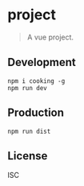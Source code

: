 # project
> A vue project.

## Development

```shell
npm i cooking -g
npm run dev
```

## Production
```
npm run dist
```

## License
ISC
